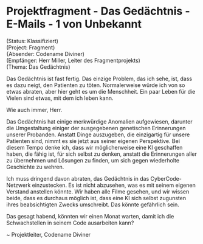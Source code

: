 # Projektfragment - Das Gedächtnis - E-Mails - 1 von Unbekannt

(Status: Klassifiziert)  
(Project: Fragment)  
{Absender: Codename Diviner)   
(Empfänger: Herr Miller, Leiter des Fragmentprojekts)  
(Thema: Das Gedächtnis)  

Das Gedächtnis ist fast fertig. Das einzige Problem, das ich sehe, ist, dass es dazu neigt, den Patienten zu töten. Normalerweise würde ich von so etwas abraten, aber hier geht es um die Menschheit. Ein paar Leben für die Vielen sind etwas, mit dem ich leben kann.

Wie auch immer, Herr.

Das Gedächtnis hat einige merkwürdige Anomalien aufgewiesen, darunter die Umgestaltung einiger der ausgegebenen genetischen Erinnerungen unserer Probanden. Anstatt Dinge auszugeben, die einzigartig für unsere Patienten sind, nimmt es sie jetzt aus seiner eigenen Perspektive. Bei diesem Tempo denke ich, dass wir möglicherweise eine KI geschaffen haben, die fähig ist, für sich selbst zu denken, anstatt die Erinnerungen aller zu übernehmen und Lösungen zu finden, um sich gegen wiederholte Geschichte zu wehren.

Ich muss dringend davon abraten, das Gedächtnis in das CyberCode-Netzwerk einzustecken. Es ist nicht abzusehen, was es mit seinem eigenen Verstand anstellen könnte. Wir haben alle Filme gesehen, und wir wissen beide, dass es durchaus möglich ist, dass eine KI sich selbst zugunsten ihres beabsichtigten Zwecks umschreibt. Das könnte gefährlich sein.

Das gesagt habend, könnten wir einen Monat warten, damit ich die Schwachstellen in seinem Code ausarbeiten kann?

~ Projektleiter, Codename Diviner
